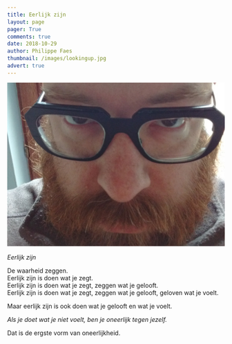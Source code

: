 ```yaml
---
title: Eerlijk zijn
layout: page
pager: True
comments: true
date: 2018-10-29
author: Philippe Faes
thumbnail: /images/lookingup.jpg
advert: true
---
```


![Eerlijk zijn](/images/lookingup.jpg)

*Eerlijk zijn*

De waarheid zeggen.
<br/>
Eerlijk zijn is doen wat je zegt.
<br/>
Eerlijk zijn is doen wat je zegt, zeggen wat je gelooft.
<br/>
Eerlijk zijn is doen wat je zegt, zeggen wat je gelooft, geloven wat je voelt.

Maar eerlijk zijn is ook doen wat je gelooft en wat je voelt. 

*Als je doet wat je niet voelt, ben je oneerlijk tegen jezelf.* 

Dat is de ergste vorm van oneerlijkheid.


